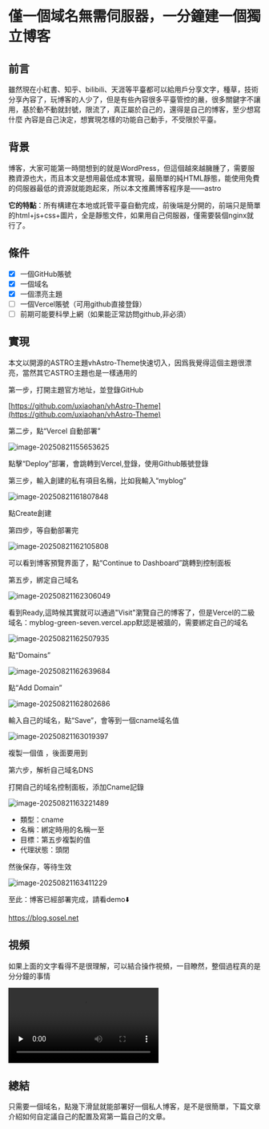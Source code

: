 # 僅一個域名無需伺服器，一分鐘建一個獨立博客


## 前言

雖然現在小紅書、知乎、bilibili、天涯等平臺都可以給用戶分享文字，種草，技術分享內容了，玩博客的人少了，但是有些內容很多平臺管控的嚴，很多關鍵字不讓用，基於動不動就封號，限流了，真正屬於自己的，還得是自己的博客，至少想寫什麼 內容是自己決定，想實現怎樣的功能自己動手，不受限於平臺。

## 背景

博客，大家可能第一時間想到的就是WordPress，但這個越來越臃腫了，需要服務資源也大，而且本文是想用最低成本實現，最簡單的純HTML靜態，能使用免費的伺服器最低的資源就能跑起來，所以本文推薦博客程序是——astro

**它的特點**：所有構建在本地或託管平臺自動完成，前後端是分開的，前端只是簡單的html+js+css+圖片，全是靜態文件，如果用自己伺服器，僅需要裝個nginx就行了。

## 條件

* [X]  一個GitHub賬號
* [X]  一個域名
* [X]  一個漂亮主題
* [ ]  一個Vercel賬號（可用github直接登錄）
* [ ]  前期可能要科學上網（如果能正常訪問github,非必須）

## 實現

本文以開源的ASTRO主題vhAstro-Theme快速切入，因爲我覺得這個主題很漂亮，當然其它ASTRO主題也是一樣通用的

第一步，打開主題官方地址，並登錄GitHub

[https://github.com/uxiaohan/vhAstro-Theme](https://github.com/uxiaohan/vhAstro-Theme)

第二步，點“Vercel 自動部署”

![image-20250821155653625](https://tus.mailberry.com.cn/i/2025/image-20250821155653625.webp)

點擊“Deploy”部署，會跳轉到Vercel,登錄，使用Github賬號登錄

第三步，輸入創建的私有項目名稱，比如我輸入“myblog”

![image-20250821161807848](https://tus.mailberry.com.cn/i/2025/image-20250821161807848.webp)

點Create創建

第四步，等自動部署完

![image-20250821162105808](https://tus.mailberry.com.cn/i/2025/image-20250821162105808.webp)

可以看到博客預覽界面了，點“Continue to Dashboard”跳轉到控制面板

第五步，綁定自己域名

![image-20250821162306049](https://tus.mailberry.com.cn/i/2025/image-20250821162306049.webp)

看到Ready,這時候其實就可以通過"Visit"瀏覽自己的博客了，但是Vercel的二級域名：myblog-green-seven.vercel.app默認是被牆的，需要綁定自己的域名

![image-20250821162507935](https://tus.mailberry.com.cn/i/2025/image-20250821162507935.webp)

點“Domains”

![image-20250821162639684](https://tus.mailberry.com.cn/i/2025/image-20250821162639684.webp)

點“Add Domain”

![image-20250821162802686](https://tus.mailberry.com.cn/i/2025/image-20250821162802686.webp)

輸入自己的域名，點“Save”，會等到一個cname域名值

![image-20250821163019397](https://tus.mailberry.com.cn/i/2025/image-20250821163019397.webp)

複製一個值 ，後面要用到

第六步，解析自己域名DNS

打開自己的域名控制面板，添加Cname記錄

![image-20250821163221489](https://tus.mailberry.com.cn/i/2025/image-20250821163221489.webp)

* 類型：cname
* 名稱：綁定時用的名稱一至
* 目標：第五步複製的值
* 代理狀態：頭閉

然後保存，等待生效

![image-20250821163411229](https://tus.mailberry.com.cn/i/2025/image-20250821163411229.webp)

至此：博客已經部署完成，請看demo⬇️

https://blog.sosel.net

## 視頻

如果上面的文字看得不是很理解，可以結合操作視頻，一目瞭然，整個過程真的是分分鐘的事情

<video controls="" src="https://pan.mailberry.com.cn/d/onedrive/video/share/20250821_155827.mp4?sign=Hlvi6wG0_2yO-0wl7qtCF9JF_e8npoBfJEDtflq6Hd0=:0" preload="none"></video>

## 總結

只需要一個域名，點幾下滑鼠就能部署好一個私人博客，是不是很簡單，下篇文章介紹如何自定議自己的配置及寫第一篇自己的文章。

